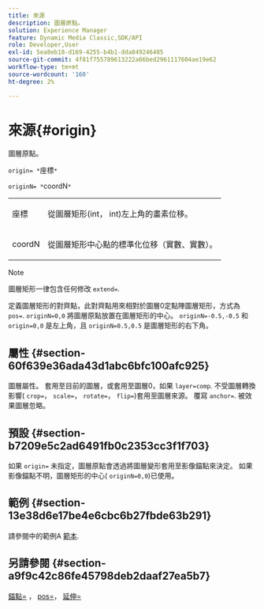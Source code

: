 ```yaml
---
title: 來源
description: 圖層原點。
solution: Experience Manager
feature: Dynamic Media Classic,SDK/API
role: Developer,User
exl-id: 5ea8eb18-d169-4255-b4b1-dda849246485
source-git-commit: 4f81f755789613222a66bed2961117604ae19e62
workflow-type: tm+mt
source-wordcount: '160'
ht-degree: 2%

---
```


# 來源{#origin}

圖層原點。

`origin= *`座標`*`

`originN= *`coordN`*`

<table id="simpletable_A270FD92B1E841FE81F5AB300351FE01"> 
 <tr class="strow"> 
  <td class="stentry"> <p><span class="varname"> 座標</span> </p></td> 
  <td class="stentry"> <p>從圖層矩形(int， int)左上角的畫素位移。 </p></td> 
 </tr> 
 <tr class="strow"> 
  <td class="stentry"> <p><span class="varname"> coordN</span> </p></td> 
  <td class="stentry"> <p>從圖層矩形中心點的標準化位移（實數、實數）。 </p></td> 
 </tr> 
</table>

>[!NOTE]
>
>圖層矩形一律包含任何修改 `extend=`.

定義圖層矩形的對齊點，此對齊點用來相對於圖層0定點陣圖層矩形，方式為 `pos=`. `originN=0,0` 將圖層原點放置在圖層矩形的中心。 `originN=-0.5,-0.5` 和 `origin=0,0` 是左上角，且 `originN=0.5,0.5` 是圖層矩形的右下角。

## 屬性 {#section-60f639e36ada43d1abc6bfc100afc925}

圖層屬性。 套用至目前的圖層，或套用至圖層0，如果 `layer=comp`. 不受圖層轉換影響( `crop=`， `scale=`， `rotate=`， `flip=`)套用至圖層來源。 覆寫 `anchor=`. 被效果圖層忽略。

## 預設 {#section-b7209e5c2ad6491fb0c2353cc3f1f703}

如果 `origin=` 未指定，圖層原點會透過將圖層變形套用至影像錨點來決定。 如果影像錨點不明，圖層矩形的中心( `originN=0,0`)已使用。

## 範例 {#section-13e38d6e17be4e6cbc6b27fbde63b291}

請參閱中的範例A [範本](../../../../../is-api/http-ref/image-serving-api-ref/c-http-protocol-reference/c-templates/c-templates.md#concept-3cd2d2adae0e41b2979b9640244d4d3e).

## 另請參閱 {#section-a9f9c42c86fe45798deb2daaf27ea5b7}

[錨點=](../../../../../is-api/http-ref/image-serving-api-ref/c-http-protocol-reference/c-command-reference/r-anchor.md#reference-6661e548ab284b82828d8d94c8ddeb7c) ， [pos=](../../../../../is-api/http-ref/image-serving-api-ref/c-http-protocol-reference/c-command-reference/r-pos.md#reference-65de948f4b404f1182b22119ca332143)， [延伸=](../../../../../is-api/http-ref/image-serving-api-ref/c-http-protocol-reference/c-command-reference/r-extend.md#reference-7e9156beb285459d830e2d56782a74ac)
